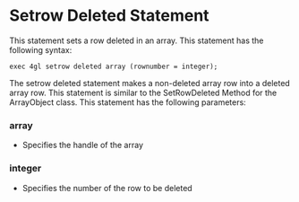 # Setrow Deleted Statement
This statement sets a row deleted in an array.
This statement has the following syntax:

```4gl
exec 4gl setrow deleted array (rownumber = integer);
```

The setrow deleted statement makes a non-deleted array row into a deleted array row.
This statement is similar to the SetRowDeleted Method for the ArrayObject class.
This statement has the following parameters:
### array
- Specifies the handle of the array
### integer
- Specifies the number of the row to be deleted
